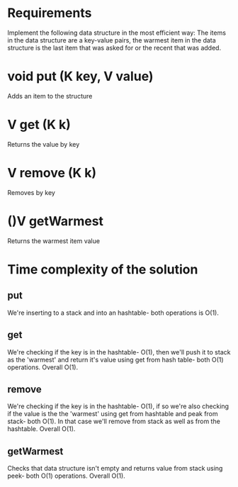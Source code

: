 # Requirements 
Implement the following data structure in the most efficient way:
The items in the data structure are a key-value pairs, the warmest item in the data structure is the last item that was asked for or the recent that was added.
# void put (K key, V value)
Adds an item to the structure
# V get (K k)
Returns the value by key
# V remove (K k)
Removes by key
# ()V getWarmest
Returns the warmest item value

#

# Time complexity of the solution
## put 
We're inserting to a stack and into an hashtable- both operations is O(1).
## get
We're checking if the key is in the hashtable- O(1), then we'll push it to stack as the 'warmest' and return it's value using get from hash table- both O(1) operations. Overall O(1).
## remove
We're checking if the key is in the hashtable- O(1), if so we're also checking if the value is the the 'warmest' using get from hashtable and peak from stack- both O(1). In that case we'll remove from stack as well as from the hashtable. Overall O(1).
## getWarmest
Checks that data structure isn't empty and returns value from stack using peek- both O(1) operations. Overall O(1).
